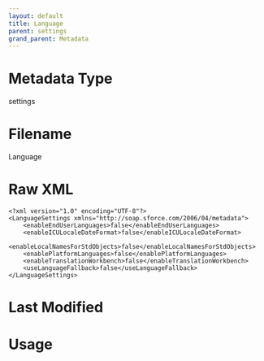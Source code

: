 ```yaml
---
layout: default
title: Language
parent: settings
grand_parent: Metadata
---
```

# Metadata Type
settings


# Filename 
Language


# Raw XML
```
<?xml version="1.0" encoding="UTF-8"?>
<LanguageSettings xmlns="http://soap.sforce.com/2006/04/metadata">
    <enableEndUserLanguages>false</enableEndUserLanguages>
    <enableICULocaleDateFormat>false</enableICULocaleDateFormat>
    <enableLocalNamesForStdObjects>false</enableLocalNamesForStdObjects>
    <enablePlatformLanguages>false</enablePlatformLanguages>
    <enableTranslationWorkbench>false</enableTranslationWorkbench>
    <useLanguageFallback>false</useLanguageFallback>
</LanguageSettings>
```


# Last Modified


# Usage
